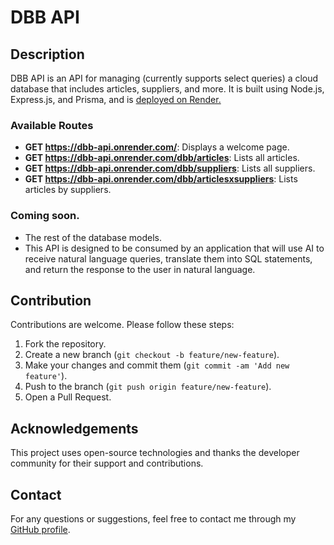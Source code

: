 # DBB API

## Description

DBB API is an API for managing (currently supports select queries) a cloud database that includes articles, suppliers, and more. It is built using Node.js, Express.js, and Prisma, and is [deployed on Render.](https://dbb-api.onrender.com/)

### Available Routes

- **GET https://dbb-api.onrender.com/**: Displays a welcome page.
- **GET https://dbb-api.onrender.com/dbb/articles**: Lists all articles.
- **GET https://dbb-api.onrender.com/dbb/suppliers**: Lists all suppliers.
- **GET https://dbb-api.onrender.com/dbb/articlesxsuppliers**: Lists articles by suppliers.

### Coming soon.
- The rest of the database models.
- This API is designed to be consumed by an application that will use AI to receive natural language queries, translate them into SQL statements, and return the response to the user in natural language.

## Contribution

Contributions are welcome. Please follow these steps:

1. Fork the repository.
2. Create a new branch (`git checkout -b feature/new-feature`).
3. Make your changes and commit them (`git commit -am 'Add new feature'`).
4. Push to the branch (`git push origin feature/new-feature`).
5. Open a Pull Request.

## Acknowledgements

This project uses open-source technologies and thanks the developer community for their support and contributions.

## Contact

For any questions or suggestions, feel free to contact me through my [GitHub profile](https://github.com/BasiliscX).

